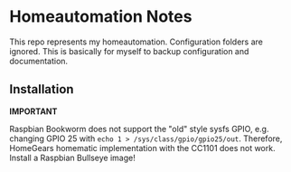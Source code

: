 # Homeautomation Notes

This repo represents my homeautomation. Configuration folders are ignored. This is basically for myself to backup configuration and documentation.

## Installation

**IMPORTANT**

Raspbian Bookworm does not support the "old" style sysfs GPIO, e.g. changing GPIO 25 with `echo 1 > /sys/class/gpio/gpio25/out`. Therefore, HomeGears homematic implementation with the CC1101 does not work. Install a Raspbian Bullseye image!
